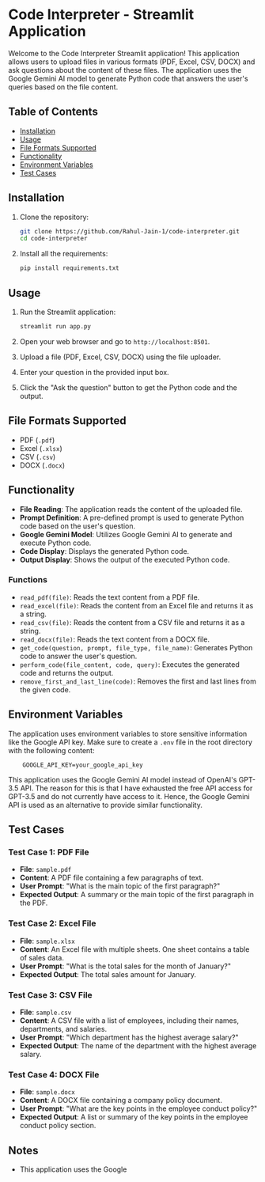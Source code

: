 # Code Interpreter - Streamlit Application

Welcome to the Code Interpreter Streamlit application! This application allows users to upload files in various formats (PDF, Excel, CSV, DOCX) and ask questions about the content of these files. The application uses the Google Gemini AI model to generate Python code that answers the user's queries based on the file content.

## Table of Contents

- [Installation](#installation)
- [Usage](#usage)
- [File Formats Supported](#file-formats-supported)
- [Functionality](#functionality)
- [Environment Variables](#environment-variables)
- [Test Cases](#test-cases)

## Installation

1. Clone the repository:
    ```sh
    git clone https://github.com/Rahul-Jain-1/code-interpreter.git
    cd code-interpreter
    ```

2. Install all the requirements:
    ```sh
    pip install requirements.txt
    ```

## Usage

1. Run the Streamlit application:
    ```sh
    streamlit run app.py
    ```

2. Open your web browser and go to `http://localhost:8501`.

3. Upload a file (PDF, Excel, CSV, DOCX) using the file uploader.

4. Enter your question in the provided input box.

5. Click the "Ask the question" button to get the Python code and the output.

## File Formats Supported

- PDF (`.pdf`)
- Excel (`.xlsx`)
- CSV (`.csv`)
- DOCX (`.docx`)

## Functionality

- **File Reading**: The application reads the content of the uploaded file.
- **Prompt Definition**: A pre-defined prompt is used to generate Python code based on the user's question.
- **Google Gemini Model**: Utilizes Google Gemini AI to generate and execute Python code.
- **Code Display**: Displays the generated Python code.
- **Output Display**: Shows the output of the executed Python code.

### Functions

- `read_pdf(file)`: Reads the text content from a PDF file.
- `read_excel(file)`: Reads the content from an Excel file and returns it as a string.
- `read_csv(file)`: Reads the content from a CSV file and returns it as a string.
- `read_docx(file)`: Reads the text content from a DOCX file.
- `get_code(question, prompt, file_type, file_name)`: Generates Python code to answer the user's question.
- `perform_code(file_content, code, query)`: Executes the generated code and returns the output.
- `remove_first_and_last_line(code)`: Removes the first and last lines from the given code.

## Environment Variables

The application uses environment variables to store sensitive information like the Google API key. Make sure to create a `.env` file in the root directory with the following content: 
```
    GOOGLE_API_KEY=your_google_api_key

```

This application uses the Google Gemini AI model instead of OpenAI's GPT-3.5 API. The reason for this is that I have exhausted the free API access for GPT-3.5 and do not currently have access to it. Hence, the Google Gemini API is used as an alternative to provide similar functionality.


## Test Cases

### Test Case 1: PDF File
- **File**: `sample.pdf`
- **Content**: A PDF file containing a few paragraphs of text.
- **User Prompt**: "What is the main topic of the first paragraph?"
- **Expected Output**: A summary or the main topic of the first paragraph in the PDF.

### Test Case 2: Excel File
- **File**: `sample.xlsx`
- **Content**: An Excel file with multiple sheets. One sheet contains a table of sales data.
- **User Prompt**: "What is the total sales for the month of January?"
- **Expected Output**: The total sales amount for January.

### Test Case 3: CSV File
- **File**: `sample.csv`
- **Content**: A CSV file with a list of employees, including their names, departments, and salaries.
- **User Prompt**: "Which department has the highest average salary?"
- **Expected Output**: The name of the department with the highest average salary.

### Test Case 4: DOCX File
- **File**: `sample.docx`
- **Content**: A DOCX file containing a company policy document.
- **User Prompt**: "What are the key points in the employee conduct policy?"
- **Expected Output**: A list or summary of the key points in the employee conduct policy section.

## Notes

- This application uses the Google
